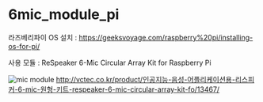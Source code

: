 # 6mic_module_pi

라즈베리파이 OS 설치 : https://geeksvoyage.com/raspberry%20pi/installing-os-for-pi/

사용 모듈 : ReSpeaker 6-Mic Circular Array Kit for Raspberry Pi

![mic module](https://user-images.githubusercontent.com/45326283/80468955-da515480-897a-11ea-9c95-ef1cba67b450.jpg)
http://vctec.co.kr/product/인공지능-음성-어플리케이션용-리스피커-6-mic-원형-키트-respeaker-6-mic-circular-array-kit-fo/13467/

